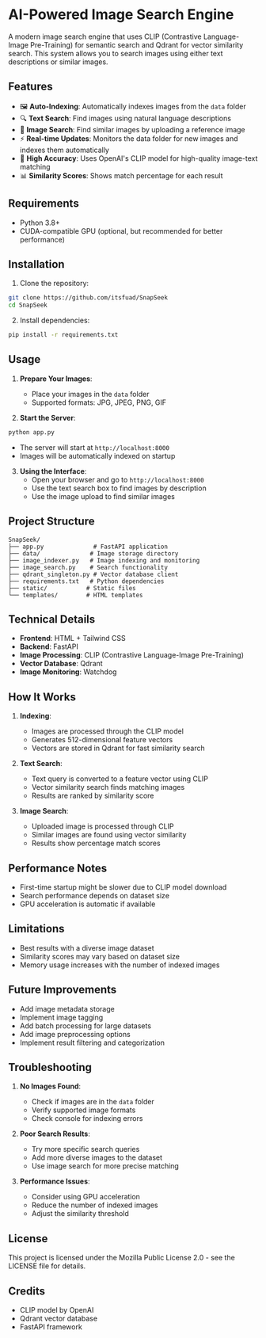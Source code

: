 # AI-Powered Image Search Engine

A modern image search engine that uses CLIP (Contrastive Language-Image Pre-Training) for semantic search and Qdrant for vector similarity search. This system allows you to search images using either text descriptions or similar images.

## Features

- 🖼️ **Auto-Indexing**: Automatically indexes images from the `data` folder
- 🔍 **Text Search**: Find images using natural language descriptions
- 📸 **Image Search**: Find similar images by uploading a reference image
- ⚡ **Real-time Updates**: Monitors the data folder for new images and indexes them automatically
- 🎯 **High Accuracy**: Uses OpenAI's CLIP model for high-quality image-text matching
- 📊 **Similarity Scores**: Shows match percentage for each result

## Requirements

- Python 3.8+
- CUDA-compatible GPU (optional, but recommended for better performance)

## Installation

1. Clone the repository:
```bash
git clone https://github.com/itsfuad/SnapSeek
cd SnapSeek
```

2. Install dependencies:
```bash
pip install -r requirements.txt
```

## Usage

1. **Prepare Your Images**:
   - Place your images in the `data` folder
   - Supported formats: JPG, JPEG, PNG, GIF

2. **Start the Server**:
```bash
python app.py
```
   - The server will start at `http://localhost:8000`
   - Images will be automatically indexed on startup

3. **Using the Interface**:
   - Open your browser and go to `http://localhost:8000`
   - Use the text search box to find images by description
   - Use the image upload to find similar images

## Project Structure

```
SnapSeek/
├── app.py              # FastAPI application
├── data/              # Image storage directory
├── image_indexer.py   # Image indexing and monitoring
├── image_search.py    # Search functionality
├── qdrant_singleton.py # Vector database client
├── requirements.txt   # Python dependencies
├── static/           # Static files
└── templates/        # HTML templates
```

## Technical Details

- **Frontend**: HTML + Tailwind CSS
- **Backend**: FastAPI
- **Image Processing**: CLIP (Contrastive Language-Image Pre-Training)
- **Vector Database**: Qdrant
- **Image Monitoring**: Watchdog

## How It Works

1. **Indexing**:
   - Images are processed through the CLIP model
   - Generates 512-dimensional feature vectors
   - Vectors are stored in Qdrant for fast similarity search

2. **Text Search**:
   - Text query is converted to a feature vector using CLIP
   - Vector similarity search finds matching images
   - Results are ranked by similarity score

3. **Image Search**:
   - Uploaded image is processed through CLIP
   - Similar images are found using vector similarity
   - Results show percentage match scores

## Performance Notes

- First-time startup might be slower due to CLIP model download
- Search performance depends on dataset size
- GPU acceleration is automatic if available

## Limitations

- Best results with a diverse image dataset
- Similarity scores may vary based on dataset size
- Memory usage increases with the number of indexed images

## Future Improvements

- Add image metadata storage
- Implement image tagging
- Add batch processing for large datasets
- Add image preprocessing options
- Implement result filtering and categorization

## Troubleshooting

1. **No Images Found**:
   - Check if images are in the `data` folder
   - Verify supported image formats
   - Check console for indexing errors

2. **Poor Search Results**:
   - Try more specific search queries
   - Add more diverse images to the dataset
   - Use image search for more precise matching

3. **Performance Issues**:
   - Consider using GPU acceleration
   - Reduce the number of indexed images
   - Adjust the similarity threshold

## License

This project is licensed under the Mozilla Public License 2.0 - see the LICENSE file for details.

## Credits

- CLIP model by OpenAI
- Qdrant vector database
- FastAPI framework 